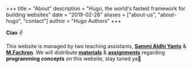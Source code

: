 +++
title = "About"
description = "Hugo, the world's fastest framework for building websites"
date = "2019-02-28"
aliases = ["about-us", "about-hugo", "contact"]
author = "Hugo Authors"
+++

**Ciao** ✌

This website is managed by two teaching assistants, **[Sammi Aldhi Yanto](https://semmidev.github.io)** & **[M.Fachren](#)**. We will distribute **[materials](https://programming-concept.netlify.app/tags/materials/)** & **[assignments](https://programming-concept.netlify.app/tags/assignments/)** regarding **programming concepts** on this website, stay tuned ya🧐
